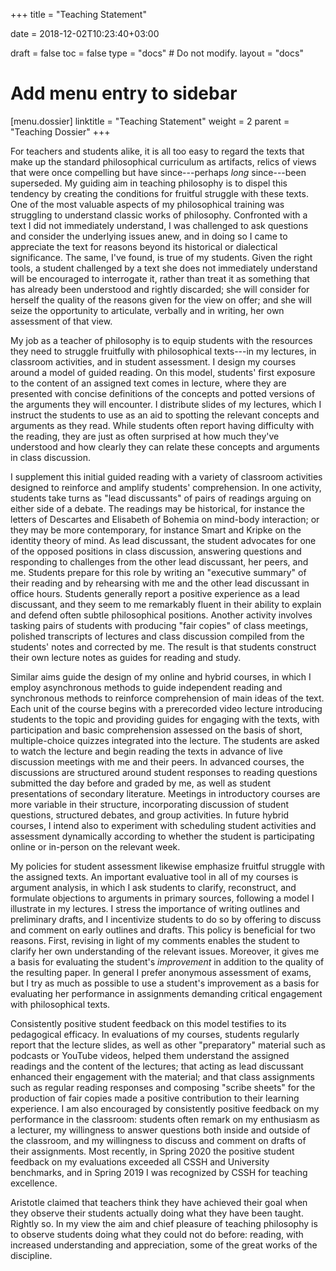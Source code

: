 +++
title = "Teaching Statement"

date = 2018-12-02T10:23:40+03:00

draft = false
toc = false
type = "docs"  # Do not modify.
layout = "docs"

# Add menu entry to sidebar
[menu.dossier]
  linktitle = "Teaching Statement"
  weight = 2
  parent = "Teaching Dossier"
+++

For teachers and students alike, it is all too easy to regard the texts
that make up the standard philosophical curriculum as artifacts, relics
of views that were once compelling but have since---perhaps *long*
since---been superseded. My guiding aim in teaching philosophy is to
dispel this tendency by creating the conditions for fruitful struggle
with these texts. One of the most valuable aspects of my philosophical
training was struggling to understand classic works of philosophy.
Confronted with a text I did not immediately understand, I was
challenged to ask questions and consider the underlying issues anew, and
in doing so I came to appreciate the text for reasons beyond its
historical or dialectical significance. The same, I've found, is true of
my students. Given the right tools, a student challenged by a text she
does not immediately understand will be encouraged to interrogate it,
rather than treat it as something that has already been understood and
rightly discarded; she will consider for herself the quality of the
reasons given for the view on offer; and she will seize the opportunity
to articulate, verbally and in writing, her own assessment of that view.

My job as a teacher of philosophy is to equip students with the
resources they need to struggle fruitfully with philosophical texts---in
my lectures, in classroom activities, and in student assessment. I
design my courses around a model of guided reading. On this model,
students' first exposure to the content of an assigned text comes in
lecture, where they are presented with concise definitions of the
concepts and potted versions of the arguments they will encounter. I
distribute slides of my lectures, which I instruct the students to use
as an aid to spotting the relevant concepts and arguments as they read.
While students often report having difficulty with the reading, they are
just as often surprised at how much they've understood and how clearly
they can relate these concepts and arguments in class discussion.

I supplement this initial guided reading with a variety of classroom
activities designed to reinforce and amplify students' comprehension. In
one activity, students take turns as "lead discussants" of pairs of
readings arguing on either side of a debate. The readings may be
historical, for instance the letters of Descartes and Elisabeth of
Bohemia on mind-body interaction; or they may be more contemporary, for
instance Smart and Kripke on the identity theory of mind. As lead
discussant, the student advocates for one of the opposed positions in
class discussion, answering questions and responding to challenges from
the other lead discussant, her peers, and me. Students prepare for this
role by writing an "executive summary" of their reading and by
rehearsing with me and the other lead discussant in office hours.
Students generally report a positive experience as a lead discussant,
and they seem to me remarkably fluent in their ability to explain and
defend often subtle philosophical positions. Another activity involves
tasking pairs of students with producing "fair copies" of class
meetings, polished transcripts of lectures and class discussion compiled
from the students' notes and corrected by me. The result is that
students construct their own lecture notes as guides for reading and
study.

Similar aims guide the design of my online and hybrid courses, in which I employ asynchronous methods to guide independent reading and synchronous methods to reinforce comprehension of main ideas of the text. Each unit of the course begins with a prerecorded video lecture introducing students to the topic and providing guides for engaging with the texts, with participation and basic comprehension assessed on the basis of short, multiple-choice quizzes integrated into the lecture. The students are asked to watch the lecture and begin reading the texts in advance of live discussion meetings with me and their peers. In advanced courses, the discussions are structured around student responses to reading questions submitted the day before and graded by me, as well as student presentations of secondary literature. Meetings in introductory courses are more variable in their structure, incorporating discussion of student questions, structured debates, and group activities. In future hybrid courses, I intend also to experiment with scheduling student activities and assessment dynamically according to whether the student is participating online or in-person on the relevant week.

My policies for student assessment likewise emphasize fruitful struggle
with the assigned texts. An important evaluative tool in all of my
courses is argument analysis, in which I ask students to clarify,
reconstruct, and formulate objections to arguments in primary sources,
following a model I illustrate in my lectures. I stress the importance
of writing outlines and preliminary drafts, and I incentivize students
to do so by offering to discuss and comment on early outlines and
drafts. This policy is beneficial for two reasons. First, revising in
light of my comments enables the student to clarify her own
understanding of the relevant issues. Moreover, it gives me a basis for
evaluating the student's *improvement* in addition to the quality of the
resulting paper. In general I prefer anonymous assessment of exams, but
I try as much as possible to use a student's improvement as a basis for
evaluating her performance in assignments demanding critical engagement
with philosophical texts.

Consistently positive student feedback on this model testifies to its
pedagogical efficacy. In evaluations of my courses, students regularly
report that the lecture slides, as well as other "preparatory"
material such as podcasts or YouTube videos, helped them understand the
assigned readings and the content of the lectures; that acting as lead
discussant enhanced their engagement with the material; and that class
assignments such as regular reading responses and composing "scribe
sheets" for the production of fair copies made a positive contribution
to their learning experience. I am also encouraged by consistently
positive feedback on my performance in the classroom: students often
remark on my enthusiasm as a lecturer, my willingness to answer
questions both inside and outside of the classroom, and my willingness
to discuss and comment on drafts of their assignments. Most recently, in Spring 2020
the positive student feedback on my evaluations exceeded all CSSH and
University benchmarks, and in Spring 2019 I was recognized by CSSH
for teaching excellence.

Aristotle claimed that teachers think they have achieved their goal when
they observe their students actually doing what they have been taught.
Rightly so. In my view the aim and chief pleasure of teaching philosophy
is to observe students doing what they could not do before: reading,
with increased understanding and appreciation, some of the great works
of the discipline.
